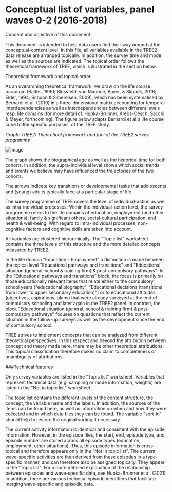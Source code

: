 #  Conceptual list of variables, panel waves 0-2 (2016-2018)

Concept and objective of this document

This document is intended to help data users find their way around at the conceptual-content level. In this file, all variables available in the TREE2 data release are arranged topically. In addition, the survey time and mode as well as the sources are indicated. The topical order follows the theoretical framework of TREE, which is illustrated in the section below.

Theoretical framework and topical order

As an overarching theoretical framework, we draw on the life course paradigm (Baltes, 1990; Blossfeld, von Maurice, Bayer, & Skopek, 2016; Elder, 1994; Schoon & Silbereisen, 2009), which has been systematised by Bernardi et al. (2019) in a three-dimensional matrix accounting for temporal interdependencies as well as interdependencies between different levels resp. life domains (for more detail cf. Hupka-Brunner, Krebs-Oesch, Sacchi, & Meyer, forthcoming). The figure below adapts Bernardi et al.’s life course cube to the specific purposes  of the TREE study. 

_Graph: TREE2: Theoretical framework and foci of the TREE2 survey programme_

![image](https://user-images.githubusercontent.com/91122341/168562156-f0c7e18b-bb74-4477-93f5-32630b350875.png)

The graph shows the biographical age as well as the historical time for both cohorts. In addition, the supra-individual level shows which social trends and events we believe may have influenced the trajectories of the two cohorts.

The arrows indicate key transitions or developmental tasks that adolescents and (young) adults typically face at a particular stage of life.

The survey programme of TREE covers the level of individual-action as well as intra-individual processes: Within the individual-action level, the survey programme refers to the life domains of education, employment (and other situations), family & significant others, social-cultural participation, and health & well-being. With regard to intra-individual processes, non-cognitive factors and cognitive skills are taken into account.

All variables are clustered hierarchically. The "Topic list" worksheet contains the three levels of this structure and the more detailed concepts measured by TREE2.

In the life domain "Education - Employment" a distinction is made between the topical level "Educational pathways and transitions" and "Educational situation (general, school & training firm) & post-compulsory pathways": In the "Educational pathways and transitions" block, the focus is primarily on those educationally relevant items that relate either to the compulsory school years ("educational biography", "Educational decisions (transitions from lower to upper secondary education)") or to educational attitudes (objectives, aspirations, plans) that were already surveyed at the end of compulsory schooling and later again in the TREE2 panel. In contrast, the block "Educational situation (general, school & training firm) & post-compulsory pathways" focuses on questions that reflect the current situation in the follow-up surveys as well as the development since the end of compulsory school.

TREE strives to implement concepts that can be analyzed from different theoretical perspectives. In this respect and beyond the attribution between concept and theory made here, there may be other theoretical attributions. This topical classification therefore makes no claim to completeness or unambiguity of attributions.

###Technical features

Only survey variables are listed in the "Topic list" worksheet. Variables that represent technical data (e.g. sampling or mode information, weights) are listed in the "Not in topic list" worksheet.

The topic list contains the different levels of the content structure, the concept, the variable name and the labels. In addition, the sources of the items can be found here, as well as information on when and how they were collected and in which data files they can be found. The variable "sort-id" should help to restore the original sorting if necessary. 

The current activity information is identical and consistent with the episode information. However, in the episode files, the start, end, episode type, and episode number are stored across all episode types (education, employment, other situations). Thus, this episode information is cross-topical and therefore appears only in the "Not in topic list". The current wave-specific activities are then derived from these episodes in a type-specific manner, and can therefore also be assigned topically. They appear in the "Topic list". For a more detailed explanation of the relationship between episodes and wave-specific data, see Hupka-Brunner et al. (2021). 
In addition, there are various technical episode identifiers that facilitate merging wave-specific and episodic data.
